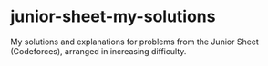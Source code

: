 # junior-sheet-my-solutions
My solutions and explanations for problems from the Junior Sheet (Codeforces), arranged in increasing difficulty.
